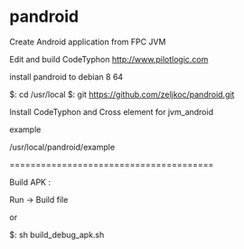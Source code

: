 # pandroid

Create Android application from FPC JVM 

Edit and build CodeTyphon http://www.pilotlogic.com


install pandroid to debian 8 64 

$: cd /usr/local
$: git https://github.com/zeljkoc/pandroid.git


Install CodeTyphon and Cross element for jvm_android

example

/usr/local/pandroid/example

=======================================

Build APK : 

Run -> Build file

or 

$: sh build_debug_apk.sh 



